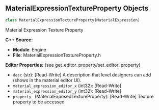 ## MaterialExpressionTextureProperty Objects

```python
class MaterialExpressionTextureProperty(MaterialExpression)
```

Material Expression Texture Property

**C++ Source:**

- **Module**: Engine
- **File**: MaterialExpressionTextureProperty.h

**Editor Properties:** (see get_editor_property/set_editor_property)

- ``desc`` (str):  [Read-Write] A description that level designers can add (shows in the material editor UI).
- ``material_expression_editor_x`` (int32):  [Read-Write]
- ``material_expression_editor_y`` (int32):  [Read-Write]
- ``property_`` (MaterialExposedTextureProperty):  [Read-Write] Texture property to be accessed

<a id="unreal.MaterialExpressionTextureSampleParameter2DArray"></a>